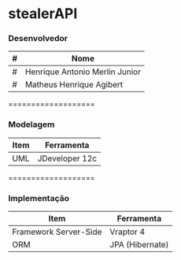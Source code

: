 
stealerAPI
===================
### Desenvolvedor
\#| Nome
-------- | ---
#| Henrique Antonio Merlin Junior
#| Matheus Henrique Agibert 

===================

### Modelagem
Item     | Ferramenta
-------- | ---
UML| JDeveloper 12c

===================

### Implementação

Item     | Ferramenta
-------- | ---
Framework Server-Side| Vraptor 4
ORM| JPA (Hibernate)
